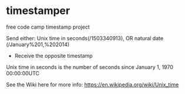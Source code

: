 # timestamper
free code camp timestamp project

Send either: Unix time in seconds(/1503340913), OR natural date (/January%201,%202014)
  - Receive the opposite timestamp
  
Unix time in seconds is the number of seconds since January 1, 1970 00:00:00UTC

See the Wiki here for more info: https://en.wikipedia.org/wiki/Unix_time
